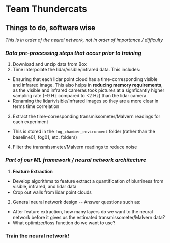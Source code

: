 # Team Thundercats

## Things to do, software wise
*This is in order of the neural network, not in order of importance / difficulty*

### *Data pre-processing steps that occur prior to training*
1. Download and unzip data from Box
2. Time interpolate the lidar/visible/infrared data. This includes:
- Ensuring that each lidar point cloud has a time-corresponding visible and infrared image. This also helps in **reducing memory requirements**, as the visible and infrared cameras took pictures at a signficantly higher sampling rate (~9 Hz compared to <2 Hz) than the lidar camera.
- Renaming the lidar/visible/infrared images so they are a more clear in terms time correlation
3. Extract the time-corresponding transmissometer/Malvern readings for each experiment
- This is stored in the `fog_chamber_environment` folder (rather than the baseline01, fog01, etc. folders)
4. Filter the transmissmeter/Malvern readings to reduce noise


### *Part of our ML framework / neural network architecture*
1. **Feature Extraction**
- Develop algorithms to feature extract a quantification of blurriness from visible, infrared, and lidar data
- Crop out walls from lidar point clouds
2. General neural network design -- Answer questions such as:
- After feature extraction, how many layers do we want to the neural network before it gives us the estimated transmissometer/Malvern data?
- What optimizer/loss function do we want to use?

### Train the neural network!
